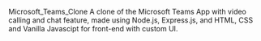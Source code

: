 Microsoft_Teams_Clone
A clone of the Microsoft Teams App with video calling and chat feature, made using Node.js, Express.js, and HTML, CSS and Vanilla Javascipt for front-end with custom UI.
